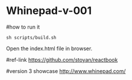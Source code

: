 # Whinepad-v-001

#how to run it

```
sh scripts/build.sh
```
Open the index.html file in browser.


#ref-link
https://github.com/stoyan/reactbook

#version 3 showcase
http://www.whinepad.com/

